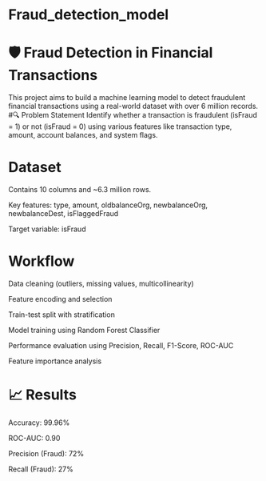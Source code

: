 # Fraud_detection_model
# 🛡️ Fraud Detection in Financial Transactions
This project aims to build a machine learning model to detect fraudulent financial transactions using a real-world dataset with over 6 million records.
 #🔍 Problem Statement
Identify whether a transaction is fraudulent (isFraud = 1) or not (isFraud = 0) using various features like transaction type, amount, account balances, and system flags.

# Dataset
Contains 10 columns and ~6.3 million rows.

Key features: type, amount, oldbalanceOrg, newbalanceOrg, newbalanceDest, isFlaggedFraud

Target variable: isFraud

# Workflow
Data cleaning (outliers, missing values, multicollinearity)

Feature encoding and selection

Train-test split with stratification

Model training using Random Forest Classifier

Performance evaluation using Precision, Recall, F1-Score, ROC-AUC

Feature importance analysis

# 📈 Results
Accuracy: 99.96%

ROC-AUC: 0.90

Precision (Fraud): 72%

Recall (Fraud): 27%
